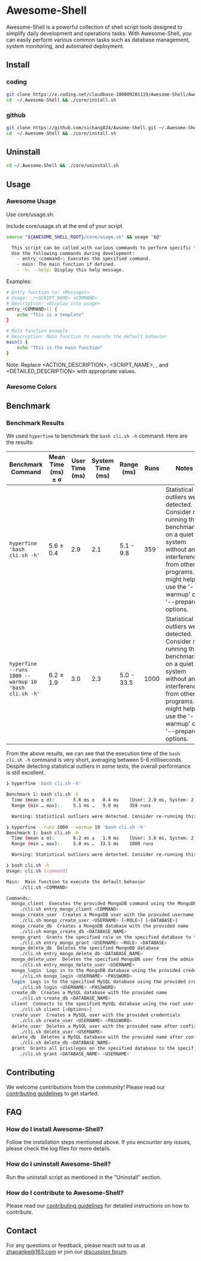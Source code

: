 
# Awesome-Shell

Awesome-Shell is a powerful collection of shell script tools designed to simplify daily development and operations tasks. With Awesome-Shell, you can easily perform various common tasks such as database management, system monitoring, and automated deployment.

## Install

### coding

```sh
git clone https://e.coding.net/cloudbase-100009281119/Awesome-Shell/Awesome-Shell.git ~/.Awesome-Shell
cd  ~/.Awesome-Shell && ./core/install.sh
```

### github

```sh
git clone https://github.com/sichang824/Awsome-Shell.git ~/.Awesome-Shell
cd  ~/.Awesome-Shell && ./core/install.sh
```

## Uninstall

```sh
cd ~/.Awesome-Shell && ./core/uninstall.sh
```

## Usage

### Awesome Usage

Use core/usage.sh:

Include core/usage.sh at the end of your script.

```sh
source "${AWESOME_SHELL_ROOT}/core/usage.sh" && usage "$@"
```

```sh
  This script can be called with various commands to perform specific tasks.
  Use the following commands during development:
    - entry_<command>: Executes the specified command.
    - main: The main function if defined.
    - -h, --help: Display this help message.
```

Examples:

```sh
# Entry function to: <Messages>
# Usage: ./<SCRIPT_NAME> <COMMAND>
# Description: <Display into usage>
entry_<COMMAND>() {
    echo "This is a template"
}
```

```sh
# Main function example
# Description: Main function to execute the default behavior
main() {
    echo "This is the main function"
}
```

Note: Replace <ACTION_DESCRIPTION>, <SCRIPT_NAME>, <COMMAND>, and <DETAILED_DESCRIPTION> with appropriate values.

### Awesome Colors

## Benchmark

### Benchmark Results

We used `hyperfine` to benchmark the `bash cli.sh -h` command. Here are the results:

| Benchmark Command                | Mean Time (ms) ± σ | User Time (ms) | System Time (ms) | Range (ms)        | Runs | Notes                                                                 |
|----------------------------------|--------------------|----------------|------------------|-------------------|------|----------------------------------------------------------------------|
| `hyperfine 'bash cli.sh -h'`     | 5.6 ± 0.4          | 2.9            | 2.1              | 5.1 - 9.8         | 359  | Statistical outliers were detected. Consider re-running this benchmark on a quiet system without any interferences from other programs. It might help to use the '--warmup' or '--prepare' options. |
| `hyperfine --runs 1000 --warmup 10 'bash cli.sh -h'` | 6.2 ± 1.9          | 3.0            | 2.3              | 5.0 - 33.5        | 1000 | Statistical outliers were detected. Consider re-running this benchmark on a quiet system without any interferences from other programs. It might help to use the '--warmup' or '--prepare' options. |

From the above results, we can see that the execution time of the `bash cli.sh -h` command is very short, averaging between 5-6 milliseconds. Despite detecting statistical outliers in some tests, the overall performance is still excellent.

```sh
❯ hyperfine 'bash cli.sh -h'

Benchmark 1: bash cli.sh -h
  Time (mean ± σ):       5.6 ms ±   0.4 ms    [User: 2.9 ms, System: 2.1 ms]
  Range (min … max):     5.1 ms …   9.8 ms    359 runs

  Warning: Statistical outliers were detected. Consider re-running this benchmark on a quiet system without any interferences from other programs. It might help to use the '--warmup' or '--prepare' options.
```

```sh
❯ hyperfine --runs 1000 --warmup 10 'bash cli.sh -h'
Benchmark 1: bash cli.sh -h
  Time (mean ± σ):       6.2 ms ±   1.9 ms    [User: 3.0 ms, System: 2.3 ms]
  Range (min … max):     5.0 ms …  33.5 ms    1000 runs

  Warning: Statistical outliers were detected. Consider re-running this benchmark on a quiet system without any interferences from other programs. It might help to use the '--warmup' or '--prepare' options.
```

```sh
❯ bash cli.sh -h
Usage: cli.sh [command]

Main:  Main function to execute the default behavior
     ./cli.sh <COMMAND>

Commands:
  mongo_client  Executes the provided MongoDB command using the MongoDB client
     ./cli.sh entry_mongo_client <COMMAND>
  mongo_create_user  Creates a MongoDB user with the provided username, optional role, and optional database (default: admin)
     ./cli.sh mongo_create_user <USERNAME> [<ROLE>] [<DATABASE>]
  mongo_create_db  Creates a MongoDB database with the provided name
     ./cli.sh mongo_create_db <DATABASE_NAME>
  mongo_grant  Grants the specified role on the specified database to the specified user (dbOwner)
     ./cli.sh entry_mongo_grant <USERNAME> <ROLE> <DATABASE>
  mongo_delete_db  Deletes the specified MongoDB database
     ./cli.sh entry_mongo_delete_db <DATABASE_NAME>
  mongo_delete_user  Deletes the specified MongoDB user from the admin database
     ./cli.sh entry_mongo_delete_user <USERNAME>
  mongo_login  Logs in to the MongoDB database using the provided credentials
     ./cli.sh mongo_login <USERNAME> <PASSWORD>
  login  Logs in to the specified MySQL database using the provided credentials
     ./cli.sh login <USERNAME> <PASSWORD>
  create_db  Creates a MySQL database with the provided name
     ./cli.sh create_db <DATABASE_NAME>
  client  Connects to the specified MySQL database using the root user
     ./cli.sh client [<Options>]
  create_user  Creates a MySQL user with the provided credentials
     ./cli.sh create_user <USERNAME> <PASSWORD>
  delete_user  Deletes a MySQL user with the provided name after confirmation
     ./cli.sh delete_user <USERNAME>
  delete_db  Deletes a MySQL database with the provided name after confirmation
     ./cli.sh delete_db <DATABASE_NAME>
  grant  Grants all privileges on the specified database to the specified user
     ./cli.sh grant <DATABASE_NAME> <USERNAME>
```

## Contributing

We welcome contributions from the community! Please read our [contributing guidelines](CONTRIBUTING.md) to get started.

## FAQ

### How do I install Awesome-Shell?

Follow the installation steps mentioned above. If you encounter any issues, please check the log files for more details.

### How do I uninstall Awesome-Shell?

Run the uninstall script as mentioned in the "Uninstall" section.

### How do I contribute to Awesome-Shell?

Please read our [contributing guidelines](CONTRIBUTING.md) for detailed instructions on how to contribute.

## Contact

For any questions or feedback, please reach out to us at [zhaoanke@163.com](mailto:zhaoanke@163.com) or join our [discussion forum](https://github.com/sichang824/Awsome-Shell/discussions).
